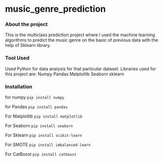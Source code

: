 # music_genre_prediction

### About the project
This is the multiclass prediction project where I used the machine learning algorithms to predict the music genre on the basic of previous data with the help of Sklearn library.

### Tool Used
Used Python for data analysis for that particular dataset. Libraries used for this project are:
Numpy
Pandas
Matplotlib
Seaborn
sklearn

### Installation
for numpy
```pip install numpy```


for Pandas
```pip install pandas```


For Matplotlib
```pip install matplotlib```


For Seaborn
```pip install seaborn```

For Sklearn
```pip install scikit-learn```

For SMOTE
```pip install imbalanced-learn``` 

For CatBoost
```pip install catboost```
